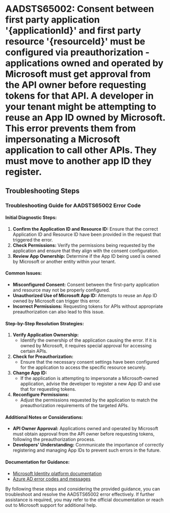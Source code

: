 # AADSTS65002: Consent between first party application '{applicationId}' and first party resource '{resourceId}' must be configured via preauthorization - applications owned and operated by Microsoft must get approval from the API owner before requesting tokens for that API. A developer in your tenant might be attempting to reuse an App ID owned by Microsoft. This error prevents them from impersonating a Microsoft application to call other APIs. They must move to another app ID they register.


## Troubleshooting Steps
### Troubleshooting Guide for AADSTS65002 Error Code

#### Initial Diagnostic Steps:
1. **Confirm the Application ID and Resource ID:** Ensure that the correct Application ID and Resource ID have been provided in the request that triggered the error.
2. **Check Permissions:** Verify the permissions being requested by the application and ensure that they align with the consent configuration.
3. **Review App Ownership:** Determine if the App ID being used is owned by Microsoft or another entity within your tenant.

#### Common Issues:
- **Misconfigured Consent:** Consent between the first-party application and resource may not be properly configured.
- **Unauthorized Use of Microsoft App ID:** Attempts to reuse an App ID owned by Microsoft can trigger this error.
- **Incorrect Permissions:** Requesting tokens for APIs without appropriate preauthorization can also lead to this issue.

#### Step-by-Step Resolution Strategies:
1. **Verify Application Ownership:**
    - Identify the ownership of the application causing the error. If it is owned by Microsoft, it requires special approval for accessing certain APIs.
2. **Check for Preauthorization:** 
    - Ensure that the necessary consent settings have been configured for the application to access the specific resource securely.
3. **Change App ID:**
    - If the application is attempting to impersonate a Microsoft-owned application, advise the developer to register a new App ID and use that for requesting tokens.
4. **Reconfigure Permissions:** 
    - Adjust the permissions requested by the application to match the preauthorization requirements of the targeted APIs.

#### Additional Notes or Considerations:
- **API Owner Approval:** Applications owned and operated by Microsoft must obtain approval from the API owner before requesting tokens, following the preauthorization process.
- **Developers' Understanding:** Communicate the importance of correctly registering and managing App IDs to prevent such errors in the future.

#### Documentation for Guidance:
- [Microsoft Identity platform documentation](https://docs.microsoft.com/en-us/azure/active-directory/develop/v2-permissions-and-consent)
- [Azure AD error codes and messages](https://docs.microsoft.com/en-us/azure/active-directory/develop/reference-aadsts-error-codes)

By following these steps and considering the provided guidance, you can troubleshoot and resolve the AADSTS65002 error effectively. If further assistance is required, you may refer to the official documentation or reach out to Microsoft support for additional help.